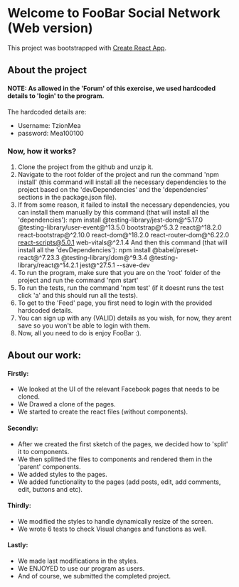 # Welcome to FooBar Social Network (Web version)

This project was bootstrapped with [Create React App](https://github.com/facebook/create-react-app).

## About the project
#### NOTE: As allowed in the 'Forum' of this exercise, we used hardcoded details to 'login' to the program.
The hardcoded details are:
- Username: TzionMea
- password: Mea100100

### Now, how it works?
1. Clone the project from the github and unzip it.
2. Navigate to the root folder of the project and run the command 'npm install' (this command will install all the necessary dependencies to the project based on the 'devDependencies' and the 'dependencies' sections in the package.json file).
3. If from some reason, it failed to install the necessary dependencies, you can install them manually by this command (that will install all the 'dependencies'):
npm install @testing-library/jest-dom@^5.17.0 @testing-library/user-event@^13.5.0 bootstrap@^5.3.2 react@^18.2.0 react-bootstrap@^2.10.0 react-dom@^18.2.0 react-router-dom@^6.22.0 react-scripts@5.0.1 web-vitals@^2.1.4
And then this command (that will install all the 'devDependencies'):
npm install @babel/preset-react@^7.23.3 @testing-library/dom@^9.3.4 @testing-library/react@^14.2.1 jest@^27.5.1 --save-dev
4. To run the program, make sure that you are on the 'root' folder of the project and run the command 'npm start'
5. To run the tests, run the command 'npm test' (if it doesnt runs the test click 'a' and this should run all the tests).
6. To get to the 'Feed' page, you first need to login with the provided hardcoded details.
7. You can sign up with any (VALID) details as you wish, for now, they arent save so you won't be able to login with them.
8. Now, all you need to do is enjoy FooBar :).



## About our work:


#### Firstly:
- We looked at the UI of the relevant Facebook pages that needs to be cloned.
- We Drawed a clone of the pages.
- We started to create the react files (without components).

#### Secondly:
- After we created the first sketch of the pages, we decided how to 'split' it to components.
- We then splitted the files to components and rendered them in the 'parent' components.
- We added styles to the pages.
- We added functionality to the pages (add posts, edit, add comments, edit, buttons and etc).

#### Thirdly:
- We modified the styles to handle dynamically resize of the screen.
- We wrote 6 tests to check Visual changes and functions as well.

#### Lastly:
- We made last modifications in the styles.
- We ENJOYED to use our program as users.
- And of course, we submitted the completed project.

